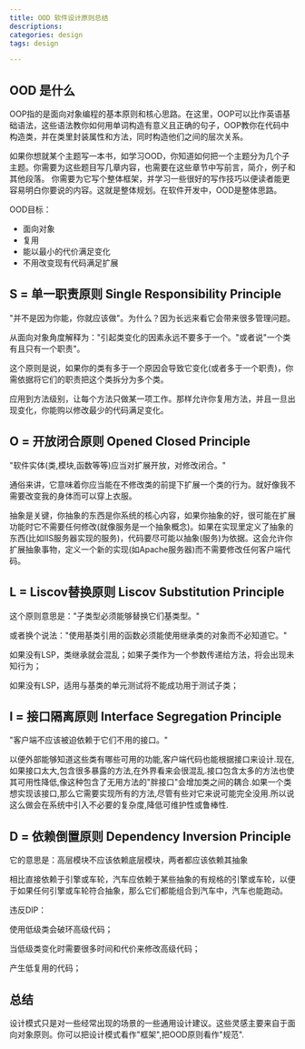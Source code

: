 ```yaml
---
title: OOD 软件设计原则总结
descriptions: 
categories: design
tags: design

---
```


## OOD 是什么

​		OOP指的是面向对象编程的基本原则和核心思路。在这里，OOP可以比作英语基础语法，这些语法教你如何用单词构造有意义且正确的句子，OOP教你在代码中构造类，并在类里封装属性和方法，同时构造他们之间的层次关系。

​		如果你想就某个主题写一本书，如学习OOD，你知道如何把一个主题分为几个子主题。你需要为这些题目写几章内容，也需要在这些章节中写前言，简介，例子和其他段落。 你需要为它写个整体框架，并学习一些很好的写作技巧以便读者能更容易明白你要说的内容。这就是整体规划。在软件开发中，OOD是整体思路。

OOD目标：

- 面向对象 
- 复用 
- 能以最小的代价满足变化 
- 不用改变现有代码满足扩展

## S = 单一职责原则 Single Responsibility Principle

"并不是因为你能，你就应该做"。为什么？因为长远来看它会带来很多管理问题。

从面向对象角度解释为："引起类变化的因素永远不要多于一个。"或者说"一个类有且只有一个职责"。

这个原则是说，如果你的类有多于一个原因会导致它变化(或者多于一个职责)，你需依据将它们的职责把这个类拆分为多个类。

应用到方法级别，让每个方法只做某一项工作。那样允许你复用方法，并且一旦出现变化，你能购以修改最少的代码满足变化。



## O = 开放闭合原则 Opened Closed Principle 

"软件实体(类,模块,函数等等)应当对扩展开放，对修改闭合。"

通俗来讲，它意味着你应当能在不修改类的前提下扩展一个类的行为。就好像我不需要改变我的身体而可以穿上衣服。

抽象是关键，你抽象的东西是你系统的核心内容，如果你抽象的好，很可能在扩展功能时它不需要任何修改(就像服务是一个抽象概念)。如果在实现里定义了抽象的东西(比如IIS服务器实现的服务)，代码要尽可能以抽象(服务)为依据。这会允许你扩展抽象事物，定义一个新的实现(如Apache服务器)而不需要修改任何客户端代码。

## L = Liscov替换原则 Liscov Substitution Principle

这个原则意思是："子类型必须能够替换它们基类型。"

或者换个说法："使用基类引用的函数必须能使用继承类的对象而不必知道它。"

如果没有LSP，类继承就会混乱；如果子类作为一个参数传递给方法，将会出现未知行为； 

如果没有LSP，适用与基类的单元测试将不能成功用于测试子类；

## I = 接口隔离原则 Interface Segregation Principle

"客户端不应该被迫依赖于它们不用的接口。"

以便外部能够知道这些类有哪些可用的功能,客户端代码也能根据接口来设计.现在,如果接口太大,包含很多暴露的方法,在外界看来会很混乱.接口包含太多的方法也使其可用性降低,像这种包含了无用方法的"胖接口"会增加类之间的耦合.如果一个类想实现该接口,那么它需要实现所有的方法,尽管有些对它来说可能完全没用.所以说这么做会在系统中引入不必要的复杂度,降低可维护性或鲁棒性.

## D = 依赖倒置原则 Dependency Inversion Principle

它的意思是：高层模块不应该依赖底层模块，两者都应该依赖其抽象

相比直接依赖于引擎或车轮，汽车应依赖于某些抽象的有规格的引擎或车轮，以便于如果任何引擎或车轮符合抽象，那么它们都能组合到汽车中，汽车也能跑动。

违反DIP：

使用低级类会破环高级代码；

当低级类变化时需要很多时间和代价来修改高级代码；

产生低复用的代码；



## 总结

设计模式只是对一些经常出现的场景的一些通用设计建议。这些灵感主要来自于面向对象原则。你可以把设计模式看作"框架",把OOD原则看作"规范".